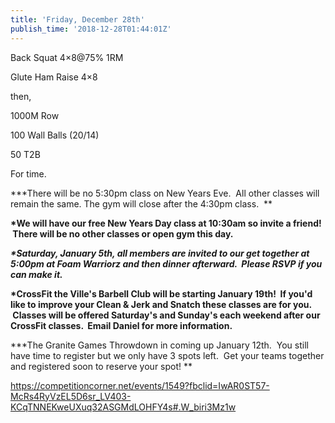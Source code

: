 ```yaml
---
title: 'Friday, December 28th'
publish_time: '2018-12-28T01:44:01Z'
---
```


Back Squat 4×8\@75% 1RM

Glute Ham Raise 4×8

then,

1000M Row

100 Wall Balls (20/14)

50 T2B

For time.

**\*There will be no 5:30pm class on New Years Eve.  All other classes
will remain the same. The gym will close after the 4:30pm class.  **

**\*We will have our free New Years Day class at 10:30am so invite a
friend!  There will be no other classes or open gym this day.**

***\*Saturday, January 5th, all members are invited to our get together
at 5:00pm at Foam Warriorz and then dinner afterward.  Please RSVP if
you can make it.***

**\*CrossFit the Ville's Barbell Club will be starting January 19th!  If
you'd like to improve your Clean & Jerk and Snatch these classes are for
you.  Classes will be offered Saturday's and Sunday's each weekend after
our CrossFit classes.  Email Daniel for more information.**

**\*The Granite Games Throwdown in coming up January 12th.  You still
have time to register but we only have 3 spots left.  Get your teams
together and registered soon to reserve your spot! **

<https://competitioncorner.net/events/1549?fbclid=IwAR0ST57-McRs4RyVzEL5D6sr_LV403-KCqTNNEKweUXuq32ASGMdLOHFY4s#.W_biri3Mz1w>

